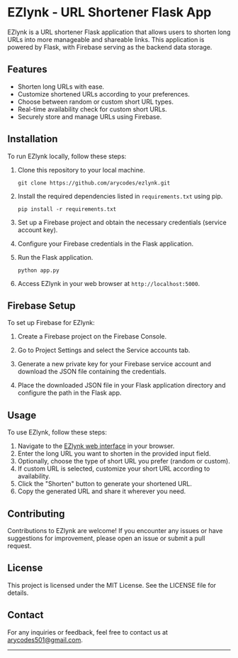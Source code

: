 
# EZlynk - URL Shortener Flask App

EZlynk is a URL shortener Flask application that allows users to shorten long URLs into more manageable and shareable links. This application is powered by Flask, with Firebase serving as the backend data storage.

## Features

- Shorten long URLs with ease.
- Customize shortened URLs according to your preferences.
- Choose between random or custom short URL types.
- Real-time availability check for custom short URLs.
- Securely store and manage URLs using Firebase.

## Installation

To run EZlynk locally, follow these steps:

1. Clone this repository to your local machine.
   
   ```
   git clone https://github.com/arycodes/ezlynk.git
   ```

2. Install the required dependencies listed in `requirements.txt` using pip.
   
   ```
   pip install -r requirements.txt
   ```

3. Set up a Firebase project and obtain the necessary credentials (service account key).

4. Configure your Firebase credentials in the Flask application.

5. Run the Flask application.
   
   ```
   python app.py
   ```

6. Access EZlynk in your web browser at `http://localhost:5000`.

## Firebase Setup

To set up Firebase for EZlynk:

1. Create a Firebase project on the Firebase Console.

2. Go to Project Settings and select the Service accounts tab.

3. Generate a new private key for your Firebase service account and download the JSON file containing the credentials.

4. Place the downloaded JSON file in your Flask application directory and configure the path in the Flask app.

## Usage

To use EZlynk, follow these steps:

1. Navigate to the [EZlynk web interface](https://ezlynk.vercel.app) in your browser.
2. Enter the long URL you want to shorten in the provided input field.
3. Optionally, choose the type of short URL you prefer (random or custom).
4. If custom URL is selected, customize your short URL according to availability.
5. Click the "Shorten" button to generate your shortened URL.
6. Copy the generated URL and share it wherever you need.

## Contributing

Contributions to EZlynk are welcome! If you encounter any issues or have suggestions for improvement, please open an issue or submit a pull request.

## License

This project is licensed under the MIT License. See the LICENSE file for details.

## Contact

For any inquiries or feedback, feel free to contact us at arycodes501@gmail.com.

---
